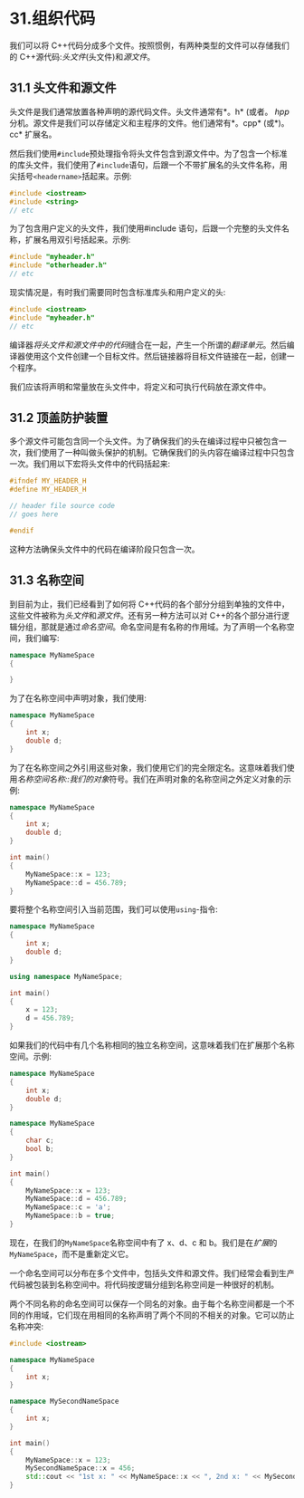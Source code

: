 # 31.组织代码

我们可以将 C++代码分成多个文件。按照惯例，有两种类型的文件可以存储我们的 C++源代码:*头文件*(头文件)和*源文件*。

## 31.1 头文件和源文件

头文件是我们通常放置各种声明的源代码文件。头文件通常有*。h* (或者。 *hpp* 分机。源文件是我们可以存储定义和主程序的文件。他们通常有*。cpp* (或*)。cc* 扩展名。

然后我们使用`#include`预处理指令将头文件包含到源文件中。为了包含一个标准的库头文件，我们使用了`#include`语句，后跟一个不带扩展名的头文件名称，用尖括号`<headername>`括起来。示例:

```cpp
#include <iostream>
#include <string>
// etc

```

为了包含用户定义的头文件，我们使用#include 语句，后跟一个完整的头文件名称，扩展名用双引号括起来。示例:

```cpp
#include "myheader.h"
#include "otherheader.h"
// etc

```

现实情况是，有时我们需要同时包含标准库头和用户定义的头:

```cpp
#include <iostream>
#include "myheader.h"
// etc

```

编译器*将头文件和源文件中的代码*缝合在一起，产生一个所谓的*翻译单元*。然后编译器使用这个文件创建一个目标文件。然后链接器将目标文件链接在一起，创建一个程序。

我们应该将声明和常量放在头文件中，将定义和可执行代码放在源文件中。

## 31.2 顶盖防护装置

多个源文件可能包含同一个头文件。为了确保我们的头在编译过程中只被包含一次，我们使用了一种叫做头保护的机制。它确保我们的头内容在编译过程中只包含一次。我们用以下宏将头文件中的代码括起来:

```cpp
#ifndef MY_HEADER_H
#define MY_HEADER_H

// header file source code
// goes here

#endif

```

这种方法确保头文件中的代码在编译阶段只包含一次。

## 31.3 名称空间

到目前为止，我们已经看到了如何将 C++代码的各个部分分组到单独的文件中，这些文件被称为*头文件*和*源文件*。还有另一种方法可以对 C++的各个部分进行逻辑分组，那就是通过*命名空间*。命名空间是有名称的作用域。为了声明一个名称空间，我们编写:

```cpp
namespace MyNameSpace
{

}

```

为了在名称空间中声明对象，我们使用:

```cpp
namespace MyNameSpace
{
    int x;
    double d;
}

```

为了在名称空间之外引用这些对象，我们使用它们的完全限定名。这意味着我们使用*名称空间名称::我们的对象*符号。我们在声明对象的名称空间之外定义对象的示例:

```cpp
namespace MyNameSpace
{
    int x;
    double d;
}

int main()
{
    MyNameSpace::x = 123;
    MyNameSpace::d = 456.789;
}

```

要将整个名称空间引入当前范围，我们可以使用`using`-指令:

```cpp
namespace MyNameSpace
{
    int x;
    double d;
}

using namespace MyNameSpace;

int main()
{
    x = 123;
    d = 456.789;
}

```

如果我们的代码中有几个名称相同的独立名称空间，这意味着我们在扩展那个名称空间。示例:

```cpp
namespace MyNameSpace
{
    int x;
    double d;
}

namespace MyNameSpace
{
    char c;
    bool b;
}

int main()
{
    MyNameSpace::x = 123;
    MyNameSpace::d = 456.789;
    MyNameSpace::c = 'a';
    MyNameSpace::b = true;
}

```

现在，在我们的`MyNameSpace`名称空间中有了 x、d、c 和 b。我们是在*扩展*的`MyNameSpace`，而不是重新定义它。

一个命名空间可以分布在多个文件中，包括头文件和源文件。我们经常会看到生产代码被包装到名称空间中。将代码按逻辑分组到名称空间是一种很好的机制。

两个不同名称的命名空间可以保存一个同名的对象。由于每个名称空间都是一个不同的作用域，它们现在用相同的名称声明了两个不同的不相关的对象。它可以防止名称冲突:

```cpp
#include <iostream>

namespace MyNameSpace
{
    int x;
}

namespace MySecondNameSpace
{
    int x;
}

int main()
{
    MyNameSpace::x = 123;
    MySecondNameSpace::x = 456;
    std::cout << "1st x: " << MyNameSpace::x << ", 2nd x: " << MySecondNameSpace::x;
}

```